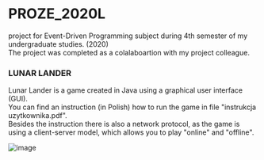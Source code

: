 # PROZE_2020L
project for Event-Driven Programming subject during 4th semester of my undergraduate studies. (2020)  
The project was completed as a colalaboartion with my project colleague.

### LUNAR LANDER

Lunar Lander is a game created in Java using a graphical user interface (GUI).  
You can find an instruction (in Polish) how to run the game in file "instrukcja uzytkownika.pdf".  
Besides the instruction there is also a network protocol, as the game is using a client-server model, which allows you to play "online" and "offline".

![image](https://user-images.githubusercontent.com/48533004/111341198-955d0c00-8679-11eb-97f1-5b579413e4f1.png)
